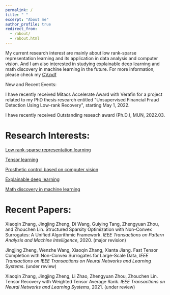 ```yaml
---
permalink: /
title: " "
excerpt: "About me"
author_profile: true
redirect_from: 
  - /about/
  - /about.html
---
```


My current research interest are mainly about low rank-sparse representation learning and its application in data analysis and computer vision. And I am also interested in studying explainable deep learning and math discovery in machine learning in the future. For more information, please check my [CV.pdf](https://jzheng20.github.io/files/CV-JingjingZheng.pdf)

New and Recent Events:

I have recently received Mitacs Accelerate Award with Verafin for a project related to my PhD thesis research entitled "Unsupervised Financial Fraud Detection Using Low-rank Recovery", starting May 1, 2022.

I have recently received Outstanding reseach award (Ph.D.), MUN, 2022.03.

Research Interests:
======
[Low rank-sparse representation learning](https://jzheng20.github.io)

[Tensor learning](https://jzheng20.github.io)

[Prosthetic control based on computer vision](https://jzheng20.github.io)

[Explainable deep learning](https://jzheng20.github.io) 

[Math discovery in machine learning](https://jzheng20.github.io)

Recent Papers:
======
 
Xiaoqin Zhang, Jingjing Zheng, Di Wang, Guiying Tang, Zhengyuan Zhou, and Zhouchen Lin. Structured Sparsity Optimization with Non-Convex Surrogates: A Unified Algorithmic Framework. *IEEE Transactions on Pattern Analysis and Machine Intelligence*, 2020. (major revision)

Jingjing Zheng, Wenzhe Wang, Xiaoqin Zhang, Xianta Jiang. Fast Tensor Completion with Non-Convex Surrogates for Large-Scale Data,  *IEEE Transactions on IEEE Transactions on Neural Networks and Learning Systems*. (under review)  

 
Xiaoqin Zhang, Jingjing Zheng, Li Zhao, Zhengyuan Zhou, Zhouchen Lin. Tensor Recovery with Weighted Tensor Average Rank. *IEEE Transactions on Neural Networks and Learning Systems*, 2021. (under review)
 
